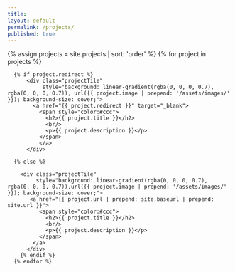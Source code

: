 ```yaml
---
title:
layout: default
permalink: /projects/
published: true
---
```


<div class="ProjectContainer">
  <div class="gallery">
    {% assign projects = site.projects | sort: 'order' %}
    {% for project in projects %}

      {% if project.redirect %}
          <div class="projectTile"
               style="background: linear-gradient(rgba(0, 0, 0, 0.7), rgba(0, 0, 0, 0.7)), url({{ project.image | prepend: '/assets/images/' }}); background-size: cover;">
            <a href="{{ project.redirect }}" target="_blank">
              <span style="color:#ccc">
                <h2>{{ project.title }}</h2>
                <br/>
                <p>{{ project.description }}</p>
              </span>
              </a>
          </div>

      {% else %}

        <div class="projectTile"
             style="background: linear-gradient(rgba(0, 0, 0, 0.7), rgba(0, 0, 0, 0.7)),url({{ project.image | prepend: '/assets/images/' }}); background-size: cover;">
           <a href="{{ project.url | prepend: site.baseurl | prepend: site.url }}">
              <span style="color:#ccc">
                <h2>{{ project.title }}</h2>
                <br/>
                <p>{{ project.description }}</p>
              </span>
            </a>
          </div>
        {% endif %}
      {% endfor %}

  </div>
</div>
